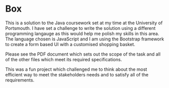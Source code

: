 # Box
This is a solution to the Java coursework set at my time at the University of Portsmouth. I have set a challenge to write the solution using a different programming langauge
as this would help me polish my skills in this area. The language chosen is JavaScript and I am using the Bootstrap framework to create a form based UI with a customised shopping
basket.

Please see the PDF document which sets out the scope of the task and all of the other files which meet its required specifications.

This was a fun project which challenged me to think about the most efficient way to meet the stakeholders needs and to satisfy all of the requirements. 


